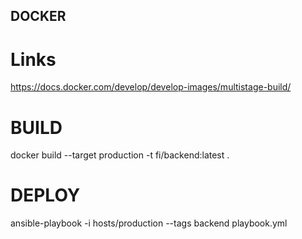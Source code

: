 
## DOCKER
# Links
https://docs.docker.com/develop/develop-images/multistage-build/

# BUILD

docker build --target production -t fi/backend:latest .


# DEPLOY
ansible-playbook -i hosts/production --tags backend playbook.yml
